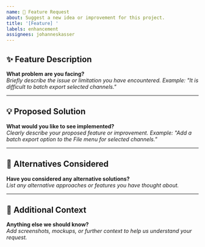 ```yaml
---
name: 🚀 Feature Request
about: Suggest a new idea or improvement for this project.
title: '[Feature] '
labels: enhancement
assignees: johanneskasser
---
```


## ✨ Feature Description

**What problem are you facing?**  
_Briefly describe the issue or limitation you have encountered. Example: "It is difficult to batch export selected channels."_

---

## 💡 Proposed Solution

**What would you like to see implemented?**  
_Clearly describe your proposed feature or improvement. Example: "Add a batch export option to the File menu for selected channels."_

---

## 🔄 Alternatives Considered

**Have you considered any alternative solutions?**  
_List any alternative approaches or features you have thought about._

---

## 📎 Additional Context

**Anything else we should know?**  
_Add screenshots, mockups, or further context to help us understand your request._